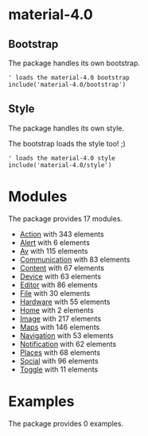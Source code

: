 # material-4.0




## Bootstrap

The package handles its own bootstrap.

```plantuml
' loads the material-4.0 bootstrap
include('material-4.0/bootstrap')
```



## Style

The package handles its own style.

The bootstrap loads the style too! ;)

```plantuml
' loads the material-4.0 style
include('material-4.0/style')
```


# Modules

The package provides 17 modules.


- [Action](Action.md) with 343 elements
- [Alert](Alert.md) with 6 elements
- [Av](Av.md) with 115 elements
- [Communication](Communication.md) with 83 elements
- [Content](Content.md) with 67 elements
- [Device](Device.md) with 63 elements
- [Editor](Editor.md) with 86 elements
- [File](File.md) with 30 elements
- [Hardware](Hardware.md) with 55 elements
- [Home](Home.md) with 2 elements
- [Image](Image.md) with 217 elements
- [Maps](Maps.md) with 146 elements
- [Navigation](Navigation.md) with 53 elements
- [Notification](Notification.md) with 62 elements
- [Places](Places.md) with 68 elements
- [Social](Social.md) with 96 elements
- [Toggle](Toggle.md) with 11 elements

# Examples

The package provides 0 examples.


